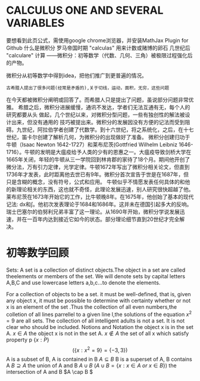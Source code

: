 # CALCULUS ONE AND SEVERAL VARIABLES

要想看到此页公式，需使用google chrome浏览器，并安装MathJax Plugin for Github
什么是微积分
    罗马帝国时期 "calculas"  用来计数或赌博的卵石
    几世纪后     "calculare" 计算
——微积分：初等数学（代数、几何、三角）被极限过程强化后的产物。

微积分从初等数学中得到idea，把他们推广到更普遍的情况。

    古希腊人提出了很多问题(经常是矛盾的),关于切线，运动，面积，无穷，这些问题
在今天都被微积分阐明或回答了。而希腊人只是提出了问题，虽说部分问题非常优雅。
希腊之后，微积分进展缓慢，通讯不发达，学者们无法互通有无，每个人的研究都要从头
做起，几个世纪以来，对微积分型问题，一些有独创性的解法被设计出来，但没有通用的
技巧被提出来。微积分的发展因没有方便的记法而受到阻碍。九世纪，阿拉伯学者创建了代数学。到十六世纪，将之系统化，之后，在十七世纪，笛卡尔创建了解析几何，为微积分的出现做好了准备。
    微积分创建归功于牛顿（Isaac Newton 1642-1727）和莱布尼茨(Gottfried Wilhelm Leibniz 1646-1716）。牛顿的发明是大瘟疫给予人类的少有的恩惠之一。大瘟疫导致剑桥大学在 1665年关闭，年轻的牛顿从三一学院回到林肯郡的家待了18个月。期间他开创了微分法，万有引力定律，光学定律。牛顿1672年写出了微积分相关论文，但直到1736年才发表，此时距离他去世已有9年。微积分首次宣告于世是在1687年，但只是含糊的概念，没有符号，公式和应用。
    牛顿似乎不情愿发表任何具体的和他的新理论相关的东西，这也就不奇怪，此理论发展迅速，别人研究很快超越了他。
    莱布尼茨在1673年开始它的工作，比牛顿晚8年。在1675年，他创始了基本的现代记法:
dx和$\int$。他初次发表理论于1684和1686年。这并未在德国引起多大的反响。瑞士巴塞尔的伯努利兄弟丰富了这一理论。从1690年开始，微积分学说发展迅速，并在一百年内达到接近它如今的状态。部分理论细节直到20世纪才完全解决。
# 初等数学回顾
Sets:
    A set is a collection of distinct objects.The object in a set are called theelements or members of the set.
    We will denote sets by capital letters A,B,C
    and use lowercase letters a,b,c...to denote the elements.

  For a collection of objects to be a set. it must be well-defined, that is, given any object x, it must be possible to determine with certainty whether or not x is an element of the set .Thus the collection of all even numbers,the colletion of all lines parrellel to a given line l,the solutions of the equation 
 $x ^2 = 9$ 
are all sets.
  The collection of all intelligent adults is not a set. It is not clear who should be included.
  Notions and Notation
  the object x is in the set A.   $x \in A$
  the object x is not in the set A. $x  \not\in A$
  the set of all x which satisfy property p $\{x:P\}$
  $$
  (\{x:x ^2 = 9 \} = \{-3,3\})
  $$ 
  A is a subset of B, A is contained in B  $A \subseteq B$ 
  B is a superset of A, B contains A        $B \supseteq A$ 
                    the union of A and B    $A \cup B$
                  $(A \cup B = \{x:x \in A\ or\ x \in B\})$ 
                  the intersection of A and B $A \cap B $
